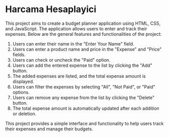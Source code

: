 # Harcama Hesaplayici
This project aims to create a budget planner application using HTML, CSS, and JavaScript. The application allows users to enter and track their expenses. Below are the general features and functionalities of the project:<br/>

1. Users can enter their name in the "Enter Your Name" field.<br/>
2. Users can enter a product name and price in the "Expense" and "Price" fields.<br/>
3. Users can check or uncheck the "Paid" option.<br/>
4. Users can add the entered expense to the list by clicking the "Add" button.<br/>
5. The added expenses are listed, and the total expense amount is displayed.<br/>
6. Users can filter the expenses by selecting "All", "Not Paid", or "Paid" options.<br/>
7. Users can remove any expense from the list by clicking the "Delete" button.<br/>
8. The total expense amount is automatically updated after each addition or deletion.<br/>

This project provides a simple interface and functionality to help users track their expenses and manage their budgets.<br/>

